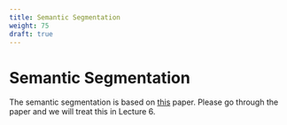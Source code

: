 ```yaml
---
title: Semantic Segmentation
weight: 75
draft: true
---
```


# Semantic Segmentation

The semantic segmentation is based on [this](https://arxiv.org/abs/1411.4038) paper. Please go through the paper and we will treat this in Lecture 6. 